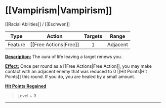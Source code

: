 # [[Vampirism|Vampirism]]
[[Racial Abilities]] / [[Eschwen]]

| Type    |         Action         | Targets | Range    |
| ------- |:----------------------:|:-------:| -------- |
| Feature | [[Free Actions\|Free]] |    1    | Adjacent |

<u>**Description:**</u> The aura of life leaving a target renews you.

<u>**Effect:**</u> Once per round as a [[Free Actions|Free Action]], you may make contact with an adjacent enemy that was reduced to 0 [[Hit Points|Hit Points]] this round. If you do, you are healed by a small amount.



<u>**Hit Points Regained**</u>
>Level + 3 

---
